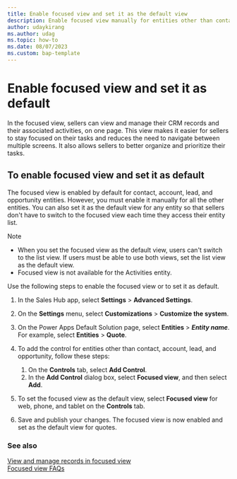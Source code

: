 ```yaml
---
title: Enable focused view and set it as the default view
description: Enable focused view manually for entities other than contact, account, lead, and opportunity and set it as the default view for any entity in Dynamics 365 Sales.
author: udaykirang
ms.author: udag
ms.topic: how-to 
ms.date: 08/07/2023
ms.custom: bap-template 
---
```


# Enable focused view and set it as default

In the focused view, sellers can view and manage their CRM records and their associated activities, on one page. This view makes it easier for sellers to stay focused on their tasks and reduces the need to navigate between multiple screens. It also allows sellers to better organize and prioritize their tasks.

## To enable focused view and set it as default

The focused view is enabled by default for contact, account, lead, and opportunity entities. However, you must enable it manually for all the other entities. You can also set it as the default view for any entity so that sellers don't have to switch to the focused view each time they access their entity list. 
  
> [!NOTE]
>- When you set the focused view as the default view, users can't switch to the list view. If users must be able to use both views, set the list view as the default view.
>- Focused view is not available for the Activities entity.

Use the following steps to enable the focused view or to set it as default.  

1. In the Sales Hub app, select **Settings** > **Advanced Settings**.
1. On the **Settings** menu, select **Customizations** > **Customize the system**.
1. On the Power Apps Default Solution page, select **Entities** > ***Entity name***. For example, select **Entities** > **Quote**.  
1. To add the control for entities other than contact, account, lead, and opportunity, follow these steps:
    1. On the **Controls** tab, select **Add Control**.
    1. In the **Add Control** dialog box, select **Focused view**, and then select **Add**.
1. To set the focused view as the default view, select **Focused view** for web, phone, and tablet on the **Controls** tab.  
    
    
1. Save and publish your changes.
    The focused view is now enabled and set as the default view for quotes.

### See also

[View and manage records in focused view](focused-view.md)  
[Focused view FAQs](faq-sales.yml#focused-view)
